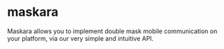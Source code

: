 # maskara
Maskara allows you to implement double mask mobile communication on your platform, via our very simple and intuitive API.
